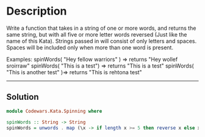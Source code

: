 # Description

Write a function that takes in a string of one or more words, and returns the same string, but with all five or more letter words reversed (Just like the name of this Kata). Strings passed in will consist of only letters and spaces. Spaces will be included only when more than one word is present.

Examples: spinWords( "Hey fellow warriors" ) => returns "Hey wollef sroirraw" spinWords( "This is a test") => returns "This is a test" spinWords( "This is another test" )=> returns "This is rehtona test"

---

## Solution

```hs
module Codewars.Kata.Spinning where

spinWords :: String -> String
spinWords = unwords . map (\x -> if length x >= 5 then reverse x else x) . words
```
